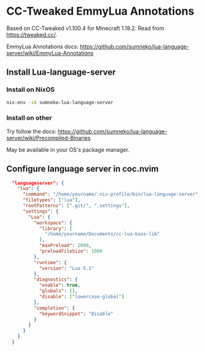 # CC-Tweaked EmmyLua Annotations

Based on CC-Tweaked v1.100.4 for Minecraft 1.18.2.
Read from <https://tweaked.cc/>.

EmmyLua Annotations docs: <https://github.com/sumneko/lua-language-server/wiki/EmmyLua-Annotations>

## Install Lua-language-server

### Install on NixOS

```sh
nix-env -iA sumneko-lua-language-server
```

### Install on other

Try follow the docs: <https://github.com/sumneko/lua-language-server/wiki/Precompiled-Binaries>

May be available in your OS's package manager.

## Configure language server in coc.nvim

```json
  "languageserver": {
    "lua": {
      "command": "/home/yourname/.nix-profile/bin/lua-language-server",
      "filetypes": ["lua"],
      "rootPatterns": [".git/", ".settings"],
      "settings": {
        "Lua": {
          "workspace": {
            "library": [
              "/home/yourname/Documents/cc-lua-base-lib"
            ],
            "maxPreload": 2000,
            "preloadFileSize": 1000
          },
          "runtime": {
            "version": "Lua 5.1"
          },
          "diagnostics": {
            "enable": true,
            "globals": [],
            "disable": ["lowercase-global"]
          },
          "completion": {
            "keywordSnippet": "Disable"
          }
        }
      }
    }
  }
```
